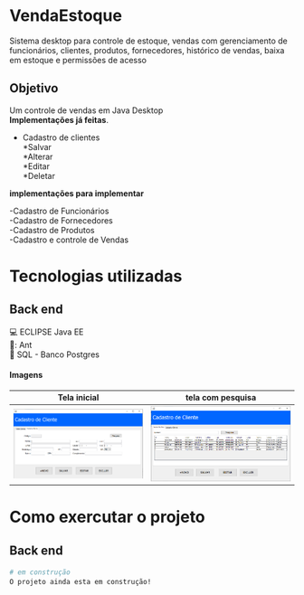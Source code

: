 # VendaEstoque
 Sistema desktop para controle de estoque, vendas com gerenciamento de funcionários, clientes, produtos, fornecedores, histórico de vendas, baixa em estoque e permissões de acesso

## Objetivo
 Um controle de vendas em Java Desktop<br> 
<strong>Implementações já feitas</strong>.<br> 
 
 - Cadastro de clientes<br> 
   *Salvar<br> 
   *Alterar<br> 
   *Editar<br> 
   *Deletar<br> 

<strong> implementações para implementar</strong>
 
 -Cadastro de Funcionários<br> 
 -Cadastro de Fornecedores<br> 
 -Cadastro de Produtos<br> 
 -Cadastro e controle de Vendas

# Tecnologias utilizadas
## Back end
:computer: ECLIPSE Java EE <br>
🐜: Ant<br>
:bank: SQL - Banco Postgres <br>

#### Imagens

Tela inicial | tela com pesquisa
------------ | -------------
  ![imsgr2](https://github.com/MauroDegaspari/VendaEstoque/blob/master/cliente.PNG) | ![imsgr](https://github.com/MauroDegaspari/VendaEstoque/blob/master/cliente2.PNG)

# Como exercutar o projeto
## Back end
```bash
# em construção
O projeto ainda esta em construção!
